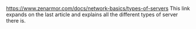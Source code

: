 https://www.zenarmor.com/docs/network-basics/types-of-servers
This link expands on the last article and explains all the different types 
of server there is. 
